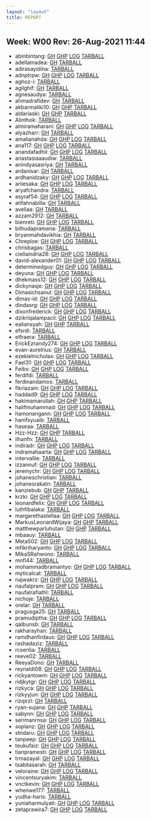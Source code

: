 ```yaml
---
layout: "layout"
title: REPORT
---
```


## Week: W00 Rev: 26-Aug-2021 11:44

* abinbintang: [GH](https://github.com/abinbintang/os212/) [GHP](https://abinbintang.github.io/os212/) [LOG](https://abinbintang.github.io/os212/TXT/mylog.txt) [TARBALL](abinbintang.tar.bz2.txt)<br>
* adellamadea: [GH](https://github.com/adellamadea/os212/) [TARBALL](adellamadea.tar.bz2.txt)<br>
* adirasayidina: [TARBALL](adirasayidina.tar.bz2.txt)<br>
* adnptrpw: [GH](https://github.com/adnptrpw/os212/) [GHP](https://adnptrpw.github.io/os212/) [LOG](https://adnptrpw.github.io/os212/TXT/mylog.txt) [TARBALL](adnptrpw.tar.bz2.txt)<br>
* aghoz-i: [TARBALL](aghoz-i.tar.bz2.txt)<br>
* agilghif: [GH](https://github.com/agilghif/os212/) [TARBALL](agilghif.tar.bz2.txt)<br>
* agnesaudya: [TARBALL](agnesaudya.tar.bz2.txt)<br>
* ahmadrafidev: [GH](https://github.com/ahmadrafidev/os212/) [TARBALL](ahmadrafidev.tar.bz2.txt)<br>
* akbarmaliki10: [GH](https://github.com/akbarmaliki10/os212/) [GHP](https://akbarmaliki10.github.io/os212/) [TARBALL](akbarmaliki10.tar.bz2.txt)<br>
* aldariaski: [GH](https://github.com/aldariaski/os212/) [GHP](https://aldariaski.github.io/os212/) [TARBALL](aldariaski.tar.bz2.txt)<br>
* Alinthok: [TARBALL](Alinthok.tar.bz2.txt)<br>
* almiramaharani: [GH](https://github.com/almiramaharani/os212/) [GHP](https://almiramaharani.github.io/os212/) [LOG](https://almiramaharani.github.io/os212/TXT/mylog.txt) [TARBALL](almiramaharani.tar.bz2.txt)<br>
* alyazharr: [GH](https://github.com/alyazharr/os212/) [TARBALL](alyazharr.tar.bz2.txt)<br>
* amalianahda: [GH](https://github.com/amalianahda/os212/) [GHP](https://amalianahda.github.io/os212/) [LOG](https://amalianahda.github.io/os212/TXT/mylog.txt) [TARBALL](amalianahda.tar.bz2.txt)<br>
* ana117: [GH](https://github.com/ana117/os212/) [GHP](https://ana117.github.io/os212/) [LOG](https://ana117.github.io/os212/TXT/mylog.txt) [TARBALL](ana117.tar.bz2.txt)<br>
* anandafadhil: [GH](https://github.com/anandafadhil/os212/) [GHP](https://anandafadhil.github.io/os212/) [LOG](https://anandafadhil.github.io/os212/TXT/mylog.txt) [TARBALL](anandafadhil.tar.bz2.txt)<br>
* anastasiaaaudiw: [TARBALL](anastasiaaaudiw.tar.bz2.txt)<br>
* anindyasasriya: [GH](https://github.com/anindyasasriya/os212/) [TARBALL](anindyasasriya.tar.bz2.txt)<br>
* ardanisar: [GH](https://github.com/ardanisar/os212/) [TARBALL](ardanisar.tar.bz2.txt)<br>
* ardhanidzaky: [GH](https://github.com/ardhanidzaky/os212/) [GHP](https://ardhanidzaky.github.io/os212/) [LOG](https://ardhanidzaky.github.io/os212/TXT/mylog.txt) [TARBALL](ardhanidzaky.tar.bz2.txt)<br>
* ariiesaka: [GH](https://github.com/ariiesaka/os212/) [GHP](https://ariiesaka.github.io/os212/) [LOG](https://ariiesaka.github.io/os212/TXT/mylog.txt) [TARBALL](ariiesaka.tar.bz2.txt)<br>
* aryafchandra: [TARBALL](aryafchandra.tar.bz2.txt)<br>
* asyraf54: [GH](https://github.com/asyraf54/os212/) [GHP](https://asyraf54.github.io/os212/) [LOG](https://asyraf54.github.io/os212/TXT/mylog.txt) [TARBALL](asyraf54.tar.bz2.txt)<br>
* atifahnabilla: [GH](https://github.com/atifahnabilla/os212/) [TARBALL](atifahnabilla.tar.bz2.txt)<br>
* aveliaa: [GH](https://github.com/aveliaa/os212/) [TARBALL](aveliaa.tar.bz2.txt)<br>
* azzam2912: [GH](https://github.com/azzam2912/os212/) [TARBALL](azzam2912.tar.bz2.txt)<br>
* bienreti: [GH](https://github.com/bienreti/os212/) [GHP](https://bienreti.github.io/os212/) [LOG](https://bienreti.github.io/os212/TXT/mylog.txt) [TARBALL](bienreti.tar.bz2.txt)<br>
* bilhudapramana: [TARBALL](bilhudapramana.tar.bz2.txt)<br>
* bryanmahdavikhia: [GH](https://github.com/bryanmahdavikhia/os212/) [TARBALL](bryanmahdavikhia.tar.bz2.txt)<br>
* Chreploe: [GH](https://github.com/Chreploe/os212/) [GHP](https://Chreploe.github.io/os212/) [LOG](https://Chreploe.github.io/os212/TXT/mylog.txt) [TARBALL](Chreploe.tar.bz2.txt)<br>
* chrisbagas: [TARBALL](chrisbagas.tar.bz2.txt)<br>
* ciellaindria28: [GH](https://github.com/ciellaindria28/os212/) [GHP](https://ciellaindria28.github.io/os212/) [LOG](https://ciellaindria28.github.io/os212/TXT/mylog.txt) [TARBALL](ciellaindria28.tar.bz2.txt)<br>
* david-alexander01: [GH](https://github.com/david-alexander01/os212/) [GHP](https://david-alexander01.github.io/os212/) [LOG](https://david-alexander01.github.io/os212/TXT/mylog.txt) [TARBALL](david-alexander01.tar.bz2.txt)<br>
* determinedguy: [GH](https://github.com/determinedguy/os212/) [GHP](https://determinedguy.github.io/os212/) [LOG](https://determinedguy.github.io/os212/TXT/mylog.txt) [TARBALL](determinedguy.tar.bz2.txt)<br>
* deyuna: [GH](https://github.com/deyuna/os212/) [GHP](https://deyuna.github.io/os212/) [LOG](https://deyuna.github.io/os212/TXT/mylog.txt) [TARBALL](deyuna.tar.bz2.txt)<br>
* dhekmass12: [GH](https://github.com/dhekmass12/os212/) [GHP](https://dhekmass12.github.io/os212/) [LOG](https://dhekmass12.github.io/os212/TXT/mylog.txt) [TARBALL](dhekmass12.tar.bz2.txt)<br>
* dickynasje: [GH](https://github.com/dickynasje/os212/) [GHP](https://dickynasje.github.io/os212/) [LOG](https://dickynasje.github.io/os212/TXT/mylog.txt) [TARBALL](dickynasje.tar.bz2.txt)<br>
* Dimasichsanul: [GH](https://github.com/Dimasichsanul/os212/) [GHP](https://Dimasichsanul.github.io/os212/) [LOG](https://Dimasichsanul.github.io/os212/TXT/mylog.txt) [TARBALL](Dimasichsanul.tar.bz2.txt)<br>
* dimas-id: [GH](https://github.com/dimas-id/os212/) [GHP](https://dimas-id.github.io/os212/) [LOG](https://dimas-id.github.io/os212/TXT/mylog.txt) [TARBALL](dimas-id.tar.bz2.txt)<br>
* dindasrg: [GH](https://github.com/dindasrg/os212/) [GHP](https://dindasrg.github.io/os212/) [LOG](https://dindasrg.github.io/os212/TXT/mylog.txt) [TARBALL](dindasrg.tar.bz2.txt)<br>
* dixonfrederick: [GH](https://github.com/dixonfrederick/os212/) [GHP](https://dixonfrederick.github.io/os212/) [LOG](https://dixonfrederick.github.io/os212/TXT/mylog.txt) [TARBALL](dixonfrederick.tar.bz2.txt)<br>
* dzikriqalampacil: [GH](https://github.com/dzikriqalampacil/os212/) [GHP](https://dzikriqalampacil.github.io/os212/) [LOG](https://dzikriqalampacil.github.io/os212/TXT/mylog.txt) [TARBALL](dzikriqalampacil.tar.bz2.txt)<br>
* ealiansyah: [GH](https://github.com/ealiansyah/os212/) [GHP](https://ealiansyah.github.io/os212/) [TARBALL](ealiansyah.tar.bz2.txt)<br>
* efsrdi: [TARBALL](efsrdi.tar.bz2.txt)<br>
* elfraera: [TARBALL](elfraera.tar.bz2.txt)<br>
* ErickEzrandy274: [GH](https://github.com/ErickEzrandy274/os212/) [GHP](https://ErickEzrandy274.github.io/os212/) [LOG](https://ErickEzrandy274.github.io/os212/TXT/mylog.txt) [TARBALL](ErickEzrandy274.tar.bz2.txt)<br>
* evan-aurelrius: [GH](https://github.com/evan-aurelrius/os212/) [TARBALL](evan-aurelrius.tar.bz2.txt)<br>
* ezekielnicholas: [GH](https://github.com/ezekielnicholas/os212/) [GHP](https://ezekielnicholas.github.io/os212/) [LOG](https://ezekielnicholas.github.io/os212/TXT/mylog.txt) [TARBALL](ezekielnicholas.tar.bz2.txt)<br>
* Fael31: [GH](https://github.com/Fael31/os212/) [GHP](https://Fael31.github.io/os212/) [LOG](https://Fael31.github.io/os212/TXT/mylog.txt) [TARBALL](Fael31.tar.bz2.txt)<br>
* Feibs: [GH](https://github.com/Feibs/os212/) [GHP](https://Feibs.github.io/os212/) [LOG](https://Feibs.github.io/os212/TXT/mylog.txt) [TARBALL](Feibs.tar.bz2.txt)<br>
* ferdifdi: [TARBALL](ferdifdi.tar.bz2.txt)<br>
* ferdinandamos: [TARBALL](ferdinandamos.tar.bz2.txt)<br>
* fikriazain: [GH](https://github.com/fikriazain/os212/) [GHP](https://fikriazain.github.io/os212/) [LOG](https://fikriazain.github.io/os212/TXT/mylog.txt) [TARBALL](fikriazain.tar.bz2.txt)<br>
* haddad9: [GH](https://github.com/haddad9/os212/) [GHP](https://haddad9.github.io/os212/) [LOG](https://haddad9.github.io/os212/TXT/mylog.txt) [TARBALL](haddad9.tar.bz2.txt)<br>
* hakimamarullah: [GH](https://github.com/hakimamarullah/os212/) [GHP](https://hakimamarullah.github.io/os212/) [TARBALL](hakimamarullah.tar.bz2.txt)<br>
* halifmuhammad: [GH](https://github.com/halifmuhammad/os212/) [GHP](https://halifmuhammad.github.io/os212/) [LOG](https://halifmuhammad.github.io/os212/TXT/mylog.txt) [TARBALL](halifmuhammad.tar.bz2.txt)<br>
* hamonangann: [GH](https://github.com/hamonangann/os212/) [GHP](https://hamonangann.github.io/os212/) [LOG](https://hamonangann.github.io/os212/TXT/mylog.txt) [TARBALL](hamonangann.tar.bz2.txt)<br>
* hanifsyuaib: [TARBALL](hanifsyuaib.tar.bz2.txt)<br>
* haseaa: [TARBALL](haseaa.tar.bz2.txt)<br>
* Hzz-Hzz: [GH](https://github.com/Hzz-Hzz/os212/) [GHP](https://Hzz-Hzz.github.io/os212/) [TARBALL](Hzz-Hzz.tar.bz2.txt)<br>
* ilhanfn: [TARBALL](ilhanfn.tar.bz2.txt)<br>
* indiradr: [GH](https://github.com/indiradr/os212/) [GHP](https://indiradr.github.io/os212/) [LOG](https://indiradr.github.io/os212/TXT/mylog.txt) [TARBALL](indiradr.tar.bz2.txt)<br>
* indramahaarta: [GH](https://github.com/indramahaarta/os212/) [GHP](https://indramahaarta.github.io/os212/) [LOG](https://indramahaarta.github.io/os212/TXT/mylog.txt) [TARBALL](indramahaarta.tar.bz2.txt)<br>
* intervallie: [TARBALL](intervallie.tar.bz2.txt)<br>
* izzannuf: [GH](https://github.com/izzannuf/os212/) [GHP](https://izzannuf.github.io/os212/) [LOG](https://izzannuf.github.io/os212/TXT/mylog.txt) [TARBALL](izzannuf.tar.bz2.txt)<br>
* jeremychr: [GH](https://github.com/jeremychr/os212/) [GHP](https://jeremychr.github.io/os212/) [LOG](https://jeremychr.github.io/os212/TXT/mylog.txt) [TARBALL](jeremychr.tar.bz2.txt)<br>
* johaneschristian: [TARBALL](johaneschristian.tar.bz2.txt)<br>
* johanesrakatn: [TARBALL](johanesrakatn.tar.bz2.txt)<br>
* kanziebub: [GH](https://github.com/kanziebub/os212/) [GHP](https://kanziebub.github.io/os212/) [TARBALL](kanziebub.tar.bz2.txt)<br>
* krzki: [GH](https://github.com/krzki/os212/) [GHP](https://krzki.github.io/os212/) [LOG](https://krzki.github.io/os212/TXT/mylog.txt) [TARBALL](krzki.tar.bz2.txt)<br>
* leonardfelix: [GH](https://github.com/leonardfelix/os212/) [GHP](https://leonardfelix.github.io/os212/) [LOG](https://leonardfelix.github.io/os212/TXT/mylog.txt) [TARBALL](leonardfelix.tar.bz2.txt)<br>
* luthfibalaka: [TARBALL](luthfibalaka.tar.bz2.txt)<br>
* margarethastellaa: [GH](https://github.com/margarethastellaa/os212/) [GHP](https://margarethastellaa.github.io/os212/) [LOG](https://margarethastellaa.github.io/os212/TXT/mylog.txt) [TARBALL](margarethastellaa.tar.bz2.txt)<br>
* MarkusLeonardWijaya: [GH](https://github.com/MarkusLeonardWijaya/os212/) [GHP](https://MarkusLeonardWijaya.github.io/os212/) [TARBALL](MarkusLeonardWijaya.tar.bz2.txt)<br>
* matthewparluhutan: [GH](https://github.com/matthewparluhutan/os212/) [GHP](https://matthewparluhutan.github.io/os212/) [TARBALL](matthewparluhutan.tar.bz2.txt)<br>
* mbaauy: [TARBALL](mbaauy.tar.bz2.txt)<br>
* Meta502: [GH](https://github.com/Meta502/os212/) [GHP](https://Meta502.github.io/os212/) [LOG](https://Meta502.github.io/os212/TXT/mylog.txt) [TARBALL](Meta502.tar.bz2.txt)<br>
* mfikriharyanto: [GH](https://github.com/mfikriharyanto/os212/) [GHP](https://mfikriharyanto.github.io/os212/) [LOG](https://mfikriharyanto.github.io/os212/TXT/mylog.txt) [TARBALL](mfikriharyanto.tar.bz2.txt)<br>
* MikaSRahwono: [TARBALL](MikaSRahwono.tar.bz2.txt)<br>
* mnfl44: [TARBALL](mnfl44.tar.bz2.txt)<br>
* mohammadbramantyo: [GH](https://github.com/mohammadbramantyo/os212/) [GHP](https://mohammadbramantyo.github.io/os212/) [LOG](https://mohammadbramantyo.github.io/os212/TXT/mylog.txt) [TARBALL](mohammadbramantyo.tar.bz2.txt)<br>
* myticalcat: [TARBALL](myticalcat.tar.bz2.txt)<br>
* najwakrz: [GH](https://github.com/najwakrz/os212/) [GHP](https://najwakrz.github.io/os212/) [LOG](https://najwakrz.github.io/os212/TXT/mylog.txt) [TARBALL](najwakrz.tar.bz2.txt)<br>
* naufalpram: [GH](https://github.com/naufalpram/os212/) [GHP](https://naufalpram.github.io/os212/) [LOG](https://naufalpram.github.io/os212/TXT/mylog.txt) [TARBALL](naufalpram.tar.bz2.txt)<br>
* naufalrafiathl: [TARBALL](naufalrafiathl.tar.bz2.txt)<br>
* nichoje: [TARBALL](nichoje.tar.bz2.txt)<br>
* orelar: [GH](https://github.com/orelar/os212/) [TARBALL](orelar.tar.bz2.txt)<br>
* pragusga25: [GH](https://github.com/pragusga25/os212/) [TARBALL](pragusga25.tar.bz2.txt)<br>
* pramudiptha: [GH](https://github.com/pramudiptha/os212/) [GHP](https://pramudiptha.github.io/os212/) [LOG](https://pramudiptha.github.io/os212/TXT/mylog.txt) [TARBALL](pramudiptha.tar.bz2.txt)<br>
* qalbunsb: [GH](https://github.com/qalbunsb/os212/) [TARBALL](qalbunsb.tar.bz2.txt)<br>
* rakharayhan: [TARBALL](rakharayhan.tar.bz2.txt)<br>
* ramdhanfirdaus: [GH](https://github.com/ramdhanfirdaus/os212/) [GHP](https://ramdhanfirdaus.github.io/os212/) [LOG](https://ramdhanfirdaus.github.io/os212/TXT/mylog.txt) [TARBALL](ramdhanfirdaus.tar.bz2.txt)<br>
* rashadaziz: [TARBALL](rashadaziz.tar.bz2.txt)<br>
* rcsenlia: [TARBALL](rcsenlia.tar.bz2.txt)<br>
* reeve02: [TARBALL](reeve02.tar.bz2.txt)<br>
* ReeyaDono: [GH](https://github.com/ReeyaDono/os212/) [TARBALL](ReeyaDono.tar.bz2.txt)<br>
* reynaldi08: [GH](https://github.com/reynaldi08/os212/) [GHP](https://reynaldi08.github.io/os212/) [LOG](https://reynaldi08.github.io/os212/TXT/mylog.txt) [TARBALL](reynaldi08.tar.bz2.txt)<br>
* rickyantowm: [GH](https://github.com/rickyantowm/os212/) [GHP](https://rickyantowm.github.io/os212/) [LOG](https://rickyantowm.github.io/os212/TXT/mylog.txt) [TARBALL](rickyantowm.tar.bz2.txt)<br>
* ridjkytgr: [GH](https://github.com/ridjkytgr/os212/) [GHP](https://ridjkytgr.github.io/os212/) [LOG](https://ridjkytgr.github.io/os212/TXT/mylog.txt) [TARBALL](ridjkytgr.tar.bz2.txt)<br>
* rizkyca: [GH](https://github.com/rizkyca/os212/) [GHP](https://rizkyca.github.io/os212/) [LOG](https://rizkyca.github.io/os212/TXT/mylog.txt) [TARBALL](rizkyca.tar.bz2.txt)<br>
* rizkyyjun: [GH](https://github.com/rizkyyjun/os212/) [GHP](https://rizkyyjun.github.io/os212/) [LOG](https://rizkyyjun.github.io/os212/TXT/mylog.txt) [TARBALL](rizkyyjun.tar.bz2.txt)<br>
* rizqirzl: [GH](https://github.com/rizqirzl/os212/) [TARBALL](rizqirzl.tar.bz2.txt)<br>
* ryan-sujana: [GH](https://github.com/ryan-sujana/os212/) [GHP](https://ryan-sujana.github.io/os212/) [TARBALL](ryan-sujana.tar.bz2.txt)<br>
* sabynn: [GH](https://github.com/sabynn/os212/) [GHP](https://sabynn.github.io/os212/) [LOG](https://sabynn.github.io/os212/TXT/mylog.txt) [TARBALL](sabynn.tar.bz2.txt)<br>
* serimanrnsa: [GH](https://github.com/serimanrnsa/os212/) [GHP](https://serimanrnsa.github.io/os212/) [LOG](https://serimanrnsa.github.io/os212/TXT/mylog.txt) [TARBALL](serimanrnsa.tar.bz2.txt)<br>
* soplanz: [GH](https://github.com/soplanz/os212/) [GHP](https://soplanz.github.io/os212/) [LOG](https://soplanz.github.io/os212/TXT/mylog.txt) [TARBALL](soplanz.tar.bz2.txt)<br>
* stndaru: [GH](https://github.com/stndaru/os212/) [GHP](https://stndaru.github.io/os212/) [LOG](https://stndaru.github.io/os212/TXT/mylog.txt) [TARBALL](stndaru.tar.bz2.txt)<br>
* tanpeep: [GH](https://github.com/tanpeep/os212/) [GHP](https://tanpeep.github.io/os212/) [LOG](https://tanpeep.github.io/os212/TXT/mylog.txt) [TARBALL](tanpeep.tar.bz2.txt)<br>
* teukufaiz: [GH](https://github.com/teukufaiz/os212/) [GHP](https://teukufaiz.github.io/os212/) [LOG](https://teukufaiz.github.io/os212/TXT/mylog.txt) [TARBALL](teukufaiz.tar.bz2.txt)<br>
* tianpramesti: [GH](https://github.com/tianpramesti/os212/) [GHP](https://tianpramesti.github.io/os212/) [LOG](https://tianpramesti.github.io/os212/TXT/mylog.txt) [TARBALL](tianpramesti.tar.bz2.txt)<br>
* trmazayal: [GH](https://github.com/trmazayal/os212/) [GHP](https://trmazayal.github.io/os212/) [LOG](https://trmazayal.github.io/os212/TXT/mylog.txt) [TARBALL](trmazayal.tar.bz2.txt)<br>
* tsabitasarah: [GH](https://github.com/tsabitasarah/os212/) [TARBALL](tsabitasarah.tar.bz2.txt)<br>
* veloraine: [GH](https://github.com/veloraine/os212/) [GHP](https://veloraine.github.io/os212/) [LOG](https://veloraine.github.io/os212/TXT/mylog.txt) [TARBALL](veloraine.tar.bz2.txt)<br>
* vincentsuryakim: [TARBALL](vincentsuryakim.tar.bz2.txt)<br>
* vnctkevin: [GH](https://github.com/vnctkevin/os212/) [GHP](https://vnctkevin.github.io/os212/) [LOG](https://vnctkevin.github.io/os212/TXT/mylog.txt) [TARBALL](vnctkevin.tar.bz2.txt)<br>
* whenwe177: [TARBALL](whenwe177.tar.bz2.txt)<br>
* yudha-haris: [TARBALL](yudha-haris.tar.bz2.txt)<br>
* yuniaharmulyati: [GH](https://github.com/yuniaharmulyati/os212/) [GHP](https://yuniaharmulyati.github.io/os212/) [LOG](https://yuniaharmulyati.github.io/os212/TXT/mylog.txt) [TARBALL](yuniaharmulyati.tar.bz2.txt)<br>
* zetaprawira7: [GH](https://github.com/zetaprawira7/os212/) [GHP](https://zetaprawira7.github.io/os212/) [LOG](https://zetaprawira7.github.io/os212/TXT/mylog.txt) [TARBALL](zetaprawira7.tar.bz2.txt)<br>

